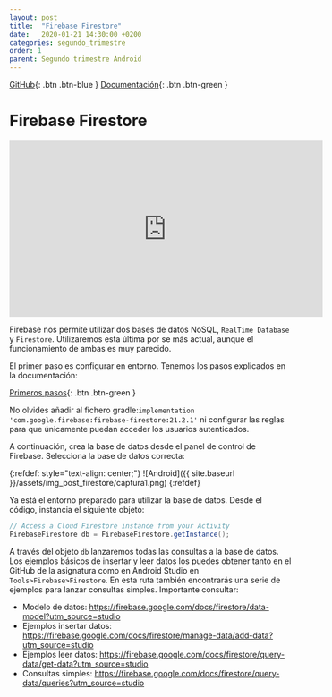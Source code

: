 ```yaml
---
layout: post
title:  "Firebase Firestore"
date:   2020-01-21 14:30:00 +0200
categories: segundo_trimestre
order: 1
parent: Segundo trimestre Android
---
```


[GitHub](https://github.com/Manuel-Ag/PMD_19-20/tree/master/Firebase){: .btn .btn-blue } [Documentación](https://firebase.google.com/docs/firestore/?hl=ES){: .btn .btn-green }

# Firebase Firestore

<iframe width="560" height="315" src="https://www.youtube.com/embed/QcsAb2RR52c" frameborder="0" allow="accelerometer; autoplay; encrypted-media; gyroscope; picture-in-picture" allowfullscreen></iframe>

Firebase nos permite utilizar dos bases de datos NoSQL, `RealTime Database` y `Firestore`. Utilizaremos esta última por se más actual, aunque el funcionamiento de ambas es muy parecido.

El primer paso es configurar en entorno. Tenemos los pasos explicados en la documentación:

[Primeros pasos](https://firebase.google.com/docs/firestore/quickstart?hl=ES){: .btn .btn-green }

No olvides añadir al fichero gradle:` implementation 'com.google.firebase:firebase-firestore:21.2.1' ` ni configurar las reglas para que únicamente puedan acceder los usuarios autenticados.

A continuación, crea la base de datos desde el panel de control de Firebase. Selecciona la base de datos correcta:

{:refdef: style="text-align: center;"}
![Android]({{ site.baseurl }}/assets/img_post_firestore/captura1.png)
{:refdef}

Ya está el entorno preparado para utilizar la base de datos. Desde el código, instancia el siguiente objeto:

```java
// Access a Cloud Firestore instance from your Activity
FirebaseFirestore db = FirebaseFirestore.getInstance();
```

A través del objeto `db` lanzaremos todas las consultas a la base de datos. Los ejemplos básicos de insertar y leer datos los puedes obtener tanto en el GitHub de la asignatura como en Android Studio en `Tools>Firebase>Firestore`. En esta ruta también encontrarás una serie de ejemplos para lanzar consultas simples. Importante consultar:

* Modelo de datos: <https://firebase.google.com/docs/firestore/data-model?utm_source=studio>
* Ejemplos insertar datos: <https://firebase.google.com/docs/firestore/manage-data/add-data?utm_source=studio>
* Ejemplos leer datos: <https://firebase.google.com/docs/firestore/query-data/get-data?utm_source=studio>
* Consultas simples: <https://firebase.google.com/docs/firestore/query-data/queries?utm_source=studio>

